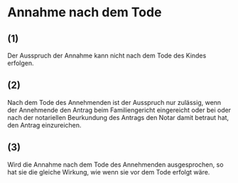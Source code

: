 # Annahme nach dem Tode



## (1)

 Der Ausspruch der Annahme kann nicht nach dem Tode des Kindes erfolgen.

## (2)

 Nach dem Tode des Annehmenden ist der Ausspruch nur zulässig, wenn der Annehmende den Antrag beim Familiengericht eingereicht oder bei oder nach der notariellen Beurkundung des Antrags den Notar damit betraut hat, den Antrag einzureichen.

## (3)

 Wird die Annahme nach dem Tode des Annehmenden ausgesprochen, so hat sie die gleiche Wirkung, wie wenn sie vor dem Tode erfolgt wäre. 

